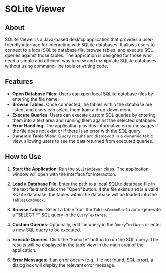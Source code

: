 # SQLite Viewer

## About

SQLite Viewer is a Java-based desktop application that provides a user-friendly interface for interacting with SQLite databases. It allows users to connect to a local SQLite database file, browse tables, and execute SQL queries against those tables. The application is designed for those who need a simple and efficient way to view and manipulate SQLite databases without using command-line tools or writing code.

## Features

- **Open Database Files**: Users can open local SQLite database files by entering the file name.
- **Browse Tables**: Once connected, the tables within the database are listed, and users can select them from a drop-down menu.
- **Execute Queries**: Users can execute custom SQL queries by entering them into a text area and running them against the selected database.
- **Error Handling**: The application provides informative error messages if the file does not exist or if there is an error with the SQL query.
- **Dynamic Table View**: Query results are displayed in a dynamic table view, allowing users to see the data returned from executed queries.

## How to Use

1. **Start the Application**: Run the `SQLiteViewer` class. The application window will open with the interface for interaction.

2. **Load a Database File**: Enter the path to a local SQLite database file in the text field and click the "Open" button. If the file exists and is a valid SQLite database, the tables within the database will be loaded into the `TablesComboBox`.

3. **Browse Tables**: Select a table from the `TablesComboBox` to auto-generate a "SELECT *" SQL query in the `QueryTextArea`.

4. **Custom Queries**: Optionally, edit the query in the `QueryTextArea` or enter a new SQL query to be executed.

5. **Execute Queries**: Click the "Execute" button to run the SQL query. The results will be displayed in the table view in the main area of the application.

6. **Error Messages**: If an error occurs (e.g., file not found, SQL error), a dialog box will display the relevant error message.